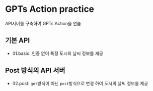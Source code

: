 # GPTs Action practice

API서버를 구축하여 GPTs Action을 연습

## 기본 API

- 01.basic: 인증 없이 특정 도시의 날씨 정보를 제공

## Post 방식의 API 서버

- 02.post: `get`방식이 아닌 `post`방식으로 변경 하여 도시의 날씨 정보를 제공